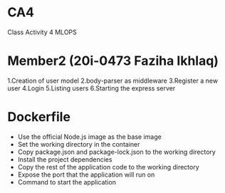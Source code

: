 # CA4
Class Activity 4 MLOPS

# Member2 (20i-0473 Faziha Ikhlaq)
1.Creation of user model
2.body-parser as middleware
3.Register a new user
4.Login
5.Listing users
6.Starting the express server

# Dockerfile
- Use the official Node.js image as the base image
- Set the working directory in the container
- Copy package.json and package-lock.json to the working directory
- Install the project dependencies
- Copy the rest of the application code to the working directory
- Expose the port that the application will run on
- Command to start the application

